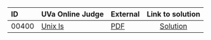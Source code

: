 | ID | UVa Online Judge | External | Link to solution |
|:---|:---|:---|:---:|
| 00400 | [Unix ls](https://onlinejudge.org/index.php?option=com_onlinejudge&Itemid=8&category=625&page=show_problem&problem=341) | [PDF](https://onlinejudge.org/external/4/400.pdf) | [Solution](https%3A//github.com/versenyi98/programming-contests/tree/master/UVa%20Online%20Judge/00400%2520-%2520Unix%2520ls)|

